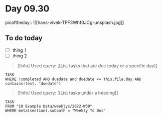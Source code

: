 # Day 09.30

picoftheday:: ![[hans-vivek-TPF3Whf0JCg-unsplash.jpg]]

## To do today

- [ ] thing 1
- [ ] thing 2

> [!info] Used query: [[List tasks that are due today or a specific day]]
```dataview
TASK 
WHERE !completed AND duedate and duedate <= this.file.day AND contains(text, "duedate")
```
> [!info] Used query: [[List tasks under a heading]]
```dataview
TASK 
FROM "10 Example Data/weeklys/2022-W39" 
WHERE meta(section).subpath = "Weekly To Dos"
```